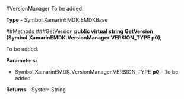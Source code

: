 #VersionManager
To be added.

**Type** - Symbol.XamarinEMDK.EMDKBase

##Methods
###GetVersion
**public virtual string GetVersion (Symbol.XamarinEMDK.VersionManager.VERSION_TYPE p0);**

To be added.

**Parameters:** 

* Symbol.XamarinEMDK.VersionManager.VERSION_TYPE **p0** - To be added.

**Returns** - System.String



